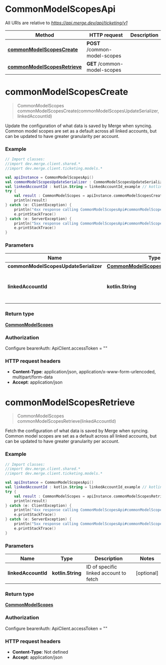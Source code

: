 # CommonModelScopesApi

All URIs are relative to *https://api.merge.dev/api/ticketing/v1*

Method | HTTP request | Description
------------- | ------------- | -------------
[**commonModelScopesCreate**](CommonModelScopesApi.md#commonModelScopesCreate) | **POST** /common-model-scopes | 
[**commonModelScopesRetrieve**](CommonModelScopesApi.md#commonModelScopesRetrieve) | **GET** /common-model-scopes | 


<a name="commonModelScopesCreate"></a>
# **commonModelScopesCreate**
> CommonModelScopes commonModelScopesCreate(commonModelScopesUpdateSerializer, linkedAccountId)



Update the configuration of what data is saved by Merge when syncing. Common model scopes are set as a default across all linked accounts, but can be updated to have greater granularity per account.

### Example
```kotlin
// Import classes:
//import dev.merge.client.shared.*
//import dev.merge.client.ticketing.models.*

val apiInstance = CommonModelScopesApi()
val commonModelScopesUpdateSerializer : CommonModelScopesUpdateSerializer =  // CommonModelScopesUpdateSerializer | 
val linkedAccountId : kotlin.String = linkedAccountId_example // kotlin.String | ID of specific linked account to fetch
try {
    val result : CommonModelScopes = apiInstance.commonModelScopesCreate(commonModelScopesUpdateSerializer, linkedAccountId)
    println(result)
} catch (e: ClientException) {
    println("4xx response calling CommonModelScopesApi#commonModelScopesCreate")
    e.printStackTrace()
} catch (e: ServerException) {
    println("5xx response calling CommonModelScopesApi#commonModelScopesCreate")
    e.printStackTrace()
}
```

### Parameters

Name | Type | Description  | Notes
------------- | ------------- | ------------- | -------------
 **commonModelScopesUpdateSerializer** | [**CommonModelScopesUpdateSerializer**](CommonModelScopesUpdateSerializer.md)|  |
 **linkedAccountId** | **kotlin.String**| ID of specific linked account to fetch | [optional]

### Return type

[**CommonModelScopes**](CommonModelScopes.md)

### Authorization


Configure bearerAuth:
    ApiClient.accessToken = ""

### HTTP request headers

 - **Content-Type**: application/json, application/x-www-form-urlencoded, multipart/form-data
 - **Accept**: application/json

<a name="commonModelScopesRetrieve"></a>
# **commonModelScopesRetrieve**
> CommonModelScopes commonModelScopesRetrieve(linkedAccountId)



Fetch the configuration of what data is saved by Merge when syncing. Common model scopes are set as a default across all linked accounts, but can be updated to have greater granularity per account.

### Example
```kotlin
// Import classes:
//import dev.merge.client.shared.*
//import dev.merge.client.ticketing.models.*

val apiInstance = CommonModelScopesApi()
val linkedAccountId : kotlin.String = linkedAccountId_example // kotlin.String | ID of specific linked account to fetch
try {
    val result : CommonModelScopes = apiInstance.commonModelScopesRetrieve(linkedAccountId)
    println(result)
} catch (e: ClientException) {
    println("4xx response calling CommonModelScopesApi#commonModelScopesRetrieve")
    e.printStackTrace()
} catch (e: ServerException) {
    println("5xx response calling CommonModelScopesApi#commonModelScopesRetrieve")
    e.printStackTrace()
}
```

### Parameters

Name | Type | Description  | Notes
------------- | ------------- | ------------- | -------------
 **linkedAccountId** | **kotlin.String**| ID of specific linked account to fetch | [optional]

### Return type

[**CommonModelScopes**](CommonModelScopes.md)

### Authorization


Configure bearerAuth:
    ApiClient.accessToken = ""

### HTTP request headers

 - **Content-Type**: Not defined
 - **Accept**: application/json

